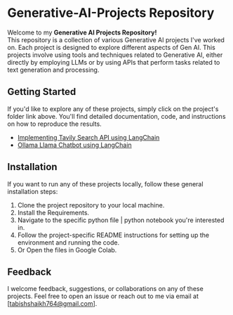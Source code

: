 # Generative-AI-Projects Repository

Welcome to my **Generative AI Projects Repository!** <br>
This repository is a collection of various Generative AI projects I've worked on. Each project is designed to explore different aspects of Gen AI.
This projects involve using tools and techniques related to Generative AI, either directly by employing LLMs or by using APIs that perform tasks related to text generation and processing.

## Getting Started

If you'd like to explore any of these projects, simply click on the project's folder link above. You'll find detailed documentation, code, and instructions on how to reproduce the results.

- <a href='https://github.com/shaikh-7abish/Generative-AI-Projects/tree/main/Tavily%20Search%20Engine%20API%20using%20Langchain'>Implementing Tavily Search API using LangChain</a>
- <a href='https://github.com/shaikh-7abish/Ollama-Llama-Chatbot'>Ollama Llama Chatbot using LangChain</a>


## Installation

If you want to run any of these projects locally, follow these general installation steps:

1. Clone the project repository to your local machine.
2. Install the Requirements.
3. Navigate to the specific python file | python notebook you're interested in.
4. Follow the project-specific README instructions for setting up the environment and running the code.
5. Or Open the files in Google Colab.

## Feedback

I welcome feedback, suggestions, or collaborations on any of these projects. Feel free to open an issue or reach out to me via email at [tabishshaikh764@gmail.com].

